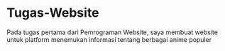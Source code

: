 # Tugas-Website
Pada tugas pertama dari Pemrograman Website, saya membuat website untuk platform menemukan informasi tentang berbagai anime populer
